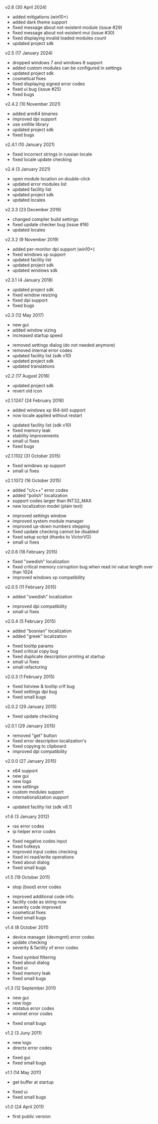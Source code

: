 v2.6 (30 April 2024)
- added mitigations (win10+)
- added dark theme support
- fixed message about not-existent module (issue #29)
- fixed message about not-existent mui (issue #30)
- fixed displaying invalid loaded modules count
- updated project sdk

v2.5 (17 January 2024)
- dropped windows 7 and windows 8 support
- added custom modules can be configured in settings
- updated project sdk
- cosmetical fixes
- fixed displaying signed error codes
- fixed ui bug (issue #25)
- fixed bugs

v2.4.2 (10 November 2021)
- added arm64 binaries
- improved dpi support
- use xmllite library
- updated project sdk
- fixed bugs

v2.4.1 (10 January 2021)
- fixed incorrect strings in russian locale
- fixed locale update checking

v2.4 (3 January 2021)
- open module location on double-click
- updated error modules list
- updated facility list
- updated project sdk
- updated locales

v2.3.3 (23 December 2019)
- changed compiler build settings
- fixed update checker bug (issue #16)
- updated locales

v2.3.2 (9 November 2019)
- added per-monitor dpi support (win10+)
- fixed windows xp support
- updated facility list
- updated project sdk
- updated windows sdk

v2.3.1 (4 January 2018)
- updated project sdk
- fixed window resizing
- fixed dpi support
- fixed bugs

v2.3 (12 May 2017)
+ new gui
+ added window sizing
+ increased startup speed
- removed settings dialog (do not needed anymore)
- removed internal error codes
- updated facility list (sdk v10)
- updated project sdk
- updated translations

v2.2 (17 August 2016)
- updated project sdk
- revert old icon

v2.1.1247 (24 February 2016)
+ added windows xp (64-bit) support
+ now locale applied without restart
- updated facility list (sdk v10)
- fixed memory leak
- stability improvements
- small ui fixes
- fixed bugs

v2.1.1102 (31 October 2015)
- fixed windows xp support
- small ui fixes

v2.1.1072 (16 October 2015)
+ added "c/c++" error codes
+ added "polish" localization
+ support codes larger than INT32_MAX
+ new localization model (plain text)
- improved settings window
- improved system module manager
- improved up-down numbers stepping
- fixed update checknig cannot be disabled
- fixed setup script (thanks to VictorVG)
- small ui fixes

v2.0.6 (18 February 2015)
- fixed "swedish" localization
- fixed critical memory corruption bug when read ini value length over than 1024
- improved windows xp compatibility

v2.0.5 (11 February 2015)
+ added "swedish" localization
- improved dpi compatibility
- small ui fixes

v2.0.4 (5 February 2015)
+ added "bosnian" localization
+ added "greek" localization
- fixed tooltip params
- fixed critical copy bug
- fixed duplicate description printing at startup
- small ui fixes
- small refactoring

v2.0.3 (1 February 2015)
- fixed listview & tooltip crlf bug
- fixed settings dpi bug
- fixed small bugs

v2.0.2 (29 January 2015)
- fixed update checking

v2.0.1 (29 January 2015)
- removed "get" button
- fixed error description localization's
- fixed copying to clipboard
- improved dpi compatibility

v2.0.0 (27 January 2015)
+ x64 support
+ new gui
+ new logo
+ new settings
+ custom modules support
+ internationalization support
- updated facility list (sdk v8.1)

v1.6 (3 January 2012)
+ ras error codes
+ ip helper error codes
- fixed negative codes input
- fixed hotkeys
- improved input codes checking
- fixed ini read/write operations
- fixed about dialog
- fixed small bugs

v1.5 (19 October 2011)
+ stop (bsod) error codes
- improved additional code info 
- facility code as string now
- severity code improved
- cosmetical fixes
- fixed small bugs

v1.4 (8 October 2011)
+ device manager (devmgmt) error codes
+ update checking
+ severity & facility of error codes
- fixed symbol filtering
- fixed about dialog
- fixed ui
- fixed memory leak
- fixed small bugs

v1.3 (12 September 2011)
+ new gui
+ new logo
+ ntstatus error codes
+ wininet  error codes
- fixed small bugs

v1.2 (3 Juny 2011)
+ new logo
+ directx error codes
- fixed gui
- fixed small bugs

v1.1 (14 May 2011)
+ get buffer at startup
- fixed ui
- fixed small bugs

v1.0 (24 April 2011)
- first public version
